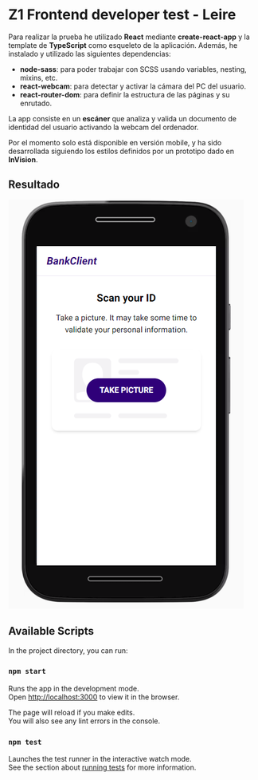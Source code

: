 # Z1 Frontend developer test - Leire

Para realizar la prueba he utilizado **React** mediante **create-react-app** y la template de **TypeScript** como esqueleto de la aplicación. Además, he instalado y utilizado las siguientes dependencias:

- **node-sass**: para poder trabajar con SCSS usando variables, nesting, mixins, etc.
- **react-webcam**: para detectar y activar la cámara del PC del usuario.
- **react-router-dom**: para definir la estructura de las páginas y su enrutado.

La app consiste en un **escáner** que analiza y valida un documento de identidad del usuario activando la webcam del ordenador.

Por el momento solo está disponible en versión mobile, y ha sido desarrollada siguiendo los estilos definidos por un prototipo dado en **InVision**.

## Resultado

![Mockup mobile](./src/images/mockup-mobile.png)

## Available Scripts

In the project directory, you can run:

### `npm start`

Runs the app in the development mode.\
Open [http://localhost:3000](http://localhost:3000) to view it in the browser.

The page will reload if you make edits.\
You will also see any lint errors in the console.

### `npm test`

Launches the test runner in the interactive watch mode.\
See the section about [running tests](https://facebook.github.io/create-react-app/docs/running-tests) for more information.

